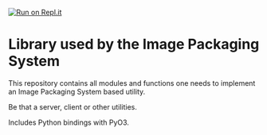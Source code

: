 [![Run on Repl.it](https://repl.it/badge/github/openflowlabs/libips)](https://repl.it/github/openflowlabs/libips)

# Library used by the Image Packaging System

This repository contains all modules and functions one needs to implement an Image Packaging System based utility.

Be that a server, client or other utilities. 

Includes Python bindings with PyO3.